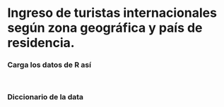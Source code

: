# Ingreso de turistas internacionales según zona geográfica y país de residencia.




### Carga los datos de R así

```{r}


```

### Diccionario de la data


